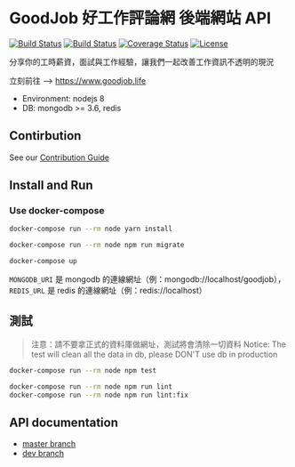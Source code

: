 GoodJob 好工作評論網 後端網站 API
=================================

[![Build Status](https://circleci.com/gh/goodjoblife/WorkTimeSurvey-backend.svg?style=shield)](https://circleci.com/gh/goodjoblife/WorkTimeSurvey-backend)
[![Build Status](https://travis-ci.org/goodjoblife/WorkTimeSurvey-backend.svg?branch=master)](https://travis-ci.org/goodjoblife/WorkTimeSurvey-backend)
[![Coverage Status](https://coveralls.io/repos/github/goodjoblife/WorkTimeSurvey-backend/badge.svg?branch=master)](https://coveralls.io/github/goodjoblife/WorkTimeSurvey-backend?branch=master)
[![License](https://img.shields.io/github/license/goodjoblife/WorkTimeSurvey-backend.svg)](https://github.com/goodjoblife/WorkTimeSurvey-backend/blob/master/LICENSE)

分享你的工時薪資，面試與工作經驗，讓我們一起改善工作資訊不透明的現況

立刻前往 --> https://www.goodjob.life

* Environment: nodejs 8
* DB: mongodb >= 3.6, redis

## Contirbution

See our [Contribution Guide](CONTRIBUTING.md)

## Install and Run

### Use docker-compose

```sh
docker-compose run --rm node yarn install
```

```sh
docker-compose run --rm node npm run migrate
```

```sh
docker-compose up
```

`MONGODB_URI` 是 mongodb 的連線網址（例：mongodb://localhost/goodjob），
`REDIS_URL` 是 redis 的連線網址（例：redis://localhost）

## 測試

> 注意：請不要拿正式的資料庫做網址，測試將會清除一切資料
> Notice: The test will clean all the data in db, please DON'T use db in production

```sh
docker-compose run --rm node npm test
```

```sh
docker-compose run --rm node npm run lint
docker-compose run --rm node npm run lint:fix
```

## API documentation
- [master branch](https://goodjoblife.github.io/WorkTimeSurvey-backend/master/)
- [dev branch](https://goodjoblife.github.io/WorkTimeSurvey-backend/dev/)
